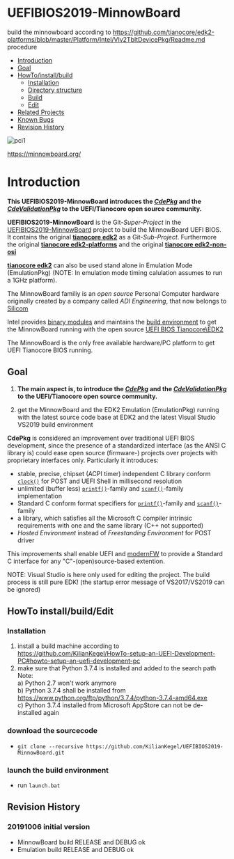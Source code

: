 # UEFIBIOS2019-MinnowBoard

build the minnowboard according to https://github.com/tianocore/edk2-platforms/blob/master/Platform/Intel/Vlv2TbltDevicePkg/Readme.md procedure

* [Introduction](https://github.com/KilianKegel/UEFIBIOS2019-MinnowBoard#introduction)
* [Goal](https://github.com/KilianKegel/UEFIBIOS2019-MinnowBoard#goal)
* [HowTo/install/build](https://github.com/KilianKegel/UEFIBIOS2019-MinnowBoard#howto-installbuildedit)
	* [Installation](https://github.com/KilianKegel/UEFIBIOS2019-MinnowBoard#installation)
	* [Directory structure](https://github.com/KilianKegel/UEFIBIOS2019-MinnowBoard#directory-structure)
	* [Build](https://github.com/KilianKegel/UEFIBIOS2019-MinnowBoard#build)
	* [Edit](https://github.com/KilianKegel/UEFIBIOS2019-MinnowBoard#edit)
* [Related Projects](https://github.com/KilianKegel/UEFIBIOS2019-MinnowBoard#related-projects)
* [Known Bugs](https://github.com/KilianKegel/UEFIBIOS2019-MinnowBoard#known-bugs)
* [Revision History](https://github.com/KilianKegel/UEFIBIOS2019-MinnowBoard#revision-history)


![pci1](https://minnowboard.org/wp-content/uploads/2017/10/MBTurbot-quad-core-Top-0001-171002-1-555x370.png)

https://minnowboard.org/

# Introduction
**This **UEFIBIOS2019-MinnowBoard** introduces the [**_CdePkg_**](https://github.com/KilianKegel/CdePkg#cdepkg) and
the [**_CdeValidationPkg_**](https://github.com/KilianKegel/CdeValidationPkg#cdevalidationpkg) to the
UEFI/Tianocore open source community.**

**UEFIBIOS2019-MinnowBoard** is the Git-*Super-Project* in the [UEFIBIOS2019-MinnowBoard](https://github.com/KilianKegel/UEFIBIOS2019-MinnowBoard) project to build the MinnowBoard UEFI BIOS.
It contains the original [**tianocore edk2**](https://github.com/tianocore/edk2.git) as a Git-*Sub-Project*.
Furthermore the original [**tianocore edk2-platforms**](https://github.com/tianocore/edk2-platforms.git) 
and the original [**tianocore edk2-non-osi**](https://github.com/tianocore/edk2-non-osi.git)

[**tianocore edk2**](https://github.com/tianocore/edk2.git) can also be used stand alone in Emulation Mode (EmulationPkg)
(NOTE: In emulation mode timing calulation assumes to run a 1GHz platform).


The MinnowBoard familiy is an *open source* Personal Computer hardware originally created by a company called
*ADI Engineering*, that now belongs to [Silicom](https://www.silicom-usa.com/)

Intel provides [binary modules](https://firmware.intel.com/projects/minnowboard-max) and maintains the [build environment](https://github.com/tianocore/edk2-platforms/blob/master/Platform/Intel/Vlv2TbltDevicePkg/Readme.md)
to get the MinnowBoard running with the open source [UEFI BIOS Tianocore\EDK2](https://github.com/tianocore/edk2.git)

The MinnowBoard is the only free available hardware/PC platform to get UEFI Tianocore BIOS running.

## Goal
1. 	**The main aspect is, to introduce the [**_CdePkg_**](https://github.com/KilianKegel/CdePkg#cdepkg) and
	the [**_CdeValidationPkg_**](https://github.com/KilianKegel/CdeValidationPkg#cdevalidationpkg) to the
	UEFI/Tianocore open source community.**

2. get the MinnowBoard and the EDK2 Emulation (EmulationPkg) running with the latest source code base at EDK2 and the latest Visual Studio VS2019 build environment


**CdePkg** is considered an improvement over traditional UEFI BIOS development, since the presence 
of a standardized interface (as the ANSI C library is) could ease
open source (firmware-) projects over projects with proprietary interfaces only.
Particularly it introduces:

* stable, precise, chipset (ACPI timer) independent C library conform [`clock()`](https://docs.microsoft.com/en-us/cpp/c-runtime-library/reference/clock?view=vs-2019) for POST and UEFI Shell in millisecond resolution
* unlimited (buffer less) [`printf()`](https://docs.microsoft.com/en-us/cpp/c-runtime-library/reference/printf-printf-l-wprintf-wprintf-l?view=vs-2019)-family and [`scanf()`](https://docs.microsoft.com/en-us/cpp/c-runtime-library/reference/scanf-scanf-l-wscanf-wscanf-l?view=vs-2019)-family implementation
* Standard C conform format specifiers for [`printf()`](https://docs.microsoft.com/en-us/cpp/c-runtime-library/reference/printf-printf-l-wprintf-wprintf-l?view=vs-2019)-family and [`scanf()`](https://docs.microsoft.com/en-us/cpp/c-runtime-library/reference/scanf-scanf-l-wscanf-wscanf-l?view=vs-2019)-family
* a library, which satisfies all the Microsoft C compiler intrinsic requirements with one and the same library (C++ not supported)
* *Hosted Environment* instead of *Freestanding Environment* for POST driver

This improvements shall enable UEFI and [modernFW](https://github.com/intel/ModernFW#modernfw-project)
to provide a Standard C interface for any "C"-(open)source-based extention.

NOTE: Visual Studio is here only used for editing the project. The build process is still pure EDK!
      (the startup error message of VS2017/VS2019 can be ignored)
      
## HowTo install/build/Edit
### Installation
1. install a build machine according to https://github.com/KilianKegel/HowTo-setup-an-UEFI-Development-PC#howto-setup-an-uefi-development-pc
2. make sure that Python 3.7.4 is installed and added to the search path 
   Note: <br>
   a) Python 2.7 won't work anymore <br>
   b) Python 3.7.4 shall be installed from https://www.python.org/ftp/python/3.7.4/python-3.7.4-amd64.exe <br>
   c) Python 3.7.4 installed from Microsoft AppStore can not be de-installed again <br>
### download the sourcecode
* `git clone --recursive https://github.com/KilianKegel/UEFIBIOS2019-MinnowBoard.git`

### launch the build environment
* run `launch.bat`


## Revision History
### 20191006 initial version
* MinnowBoard build RELEASE and DEBUG ok
* Emulation build RELEASE and DEBUG ok
